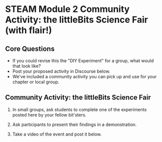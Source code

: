 
# STEAM Module 2 Community Activity: the littleBits Science Fair (with flair!)

## Core Questions

- If you could revise this the "DIY Experiment" for a group, what would that look like?
- Post your proposed activity in Discourse below. 
- We've included a community activity you can pick up and use for your chapter or local group. 

## Community Activity: the littleBits Science Fair

1. In small groups, ask students to complete one of the experiments posted here by your fellow bit'sters. 

2. Ask participants to present their findings in a demonstration. 

3. Take a video of the event and post it below.

 


 
